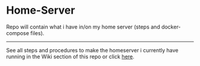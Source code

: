 # Home-Server
Repo will contain what i have in/on my home server (steps and docker-compose files).

***
See all steps and procedures to make the homeserver i currently have running in the Wiki section of this repo or click [here](https://github.com/user-nos/Home-Server/wiki).
